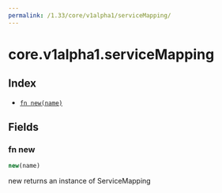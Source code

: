 ```yaml
---
permalink: /1.33/core/v1alpha1/serviceMapping/
---
```


# core.v1alpha1.serviceMapping



## Index

* [`fn new(name)`](#fn-new)

## Fields

### fn new

```ts
new(name)
```

new returns an instance of ServiceMapping